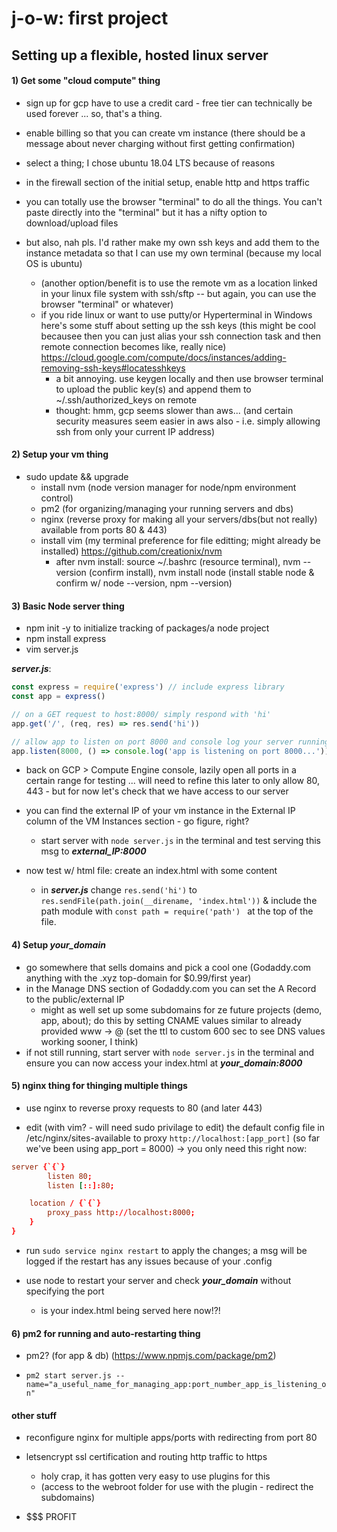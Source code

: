 # j-o-w: first project
## Setting up a flexible, hosted linux server

#### 1) Get some "cloud compute" thing
- sign up for gcp have to use a credit card - free tier can technically be used forever ... so, that's a thing.
- enable billing so that you can create vm instance (there should be a message about never charging without first getting confirmation)

- select a thing; I chose ubuntu 18.04 LTS because of reasons

- in the firewall section of the initial setup, enable http and https traffic

- you can totally use the browser "terminal" to do all the things. You can't paste directly into the "terminal" but it has a nifty option to download/upload files

- but also, nah pls. I'd rather make my own ssh keys and add them to the instance metadata so that I can use my own terminal (because my local OS is ubuntu)
  - (another option/benefit is to use the remote vm as a location linked in your linux file system with ssh/sftp -- but again, you can use the browser "terminal" or whatever)
  - if you ride linux or want to use putty/or Hyperterminal in Windows here's some stuff about setting up the ssh keys (this might be cool becausee then you can just alias your ssh connection task and then remote connection becomes like, really nice) https://cloud.google.com/compute/docs/instances/adding-removing-ssh-keys#locatesshkeys
    - a bit annoying. use keygen locally and then use browser terminal to upload the public key(s) and append them to ~/.ssh/authorized_keys on remote
    - thought: hmm, gcp seems slower than aws... (and certain security measures seem easier in aws also - i.e. simply allowing ssh from only your current IP address)

#### 2) Setup your vm thing 
- sudo update && upgrade
  - install nvm (node version manager for node/npm environment control)
  - pm2 (for organizing/managing your running servers and dbs)
  - nginx (reverse proxy for making all your servers/dbs(but not really) available from ports 80 & 443)
  - install vim (my terminal preference for file editting; might already be installed)
  https://github.com/creationix/nvm
    - after nvm install: source ~/.bashrc (resource terminal), nvm --version (confirm install), nvm install node (install stable node & confirm w/ node --version, npm --version)

#### 3) Basic Node server thing
- npm init -y to initialize tracking of packages/a node project
- npm install express
- vim server.js

***server.js***:

```js
const express = require('express') // include express library
const app = express()

// on a GET request to host:8000/ simply respond with 'hi'
app.get('/', (req, res) => res.send('hi'))

// allow app to listen on port 8000 and console log your server running msg
app.listen(8000, () => console.log('app is listening on port 8000...'))

```

- back on GCP > Compute Engine console, lazily open all ports in a certain range for testing ... will need to refine this later to only allow 80, 443 - but for now let's check that we have access to our server

- you can find the external IP of your vm instance in the External IP column of the VM Instances section - go figure, right?

  - start server with ```node server.js``` in the terminal and test serving this msg to ***external_IP:8000***

- now test w/ html file: create an index.html with some content

  - in ***server.js*** change ```res.send('hi')``` to ```res.sendFile(path.join(__direname, 'index.html'))``` & include the path module with ```const path = require('path') ``` at the top of the file.


#### 4) Setup ***your_domain***

- go somewhere that sells domains and pick a cool one (Godaddy.com anything with the .xyz top-domain for $0.99/first year)
- in the Manage DNS section of Godaddy.com you can set the A Record to the public/external IP
    - might as well set up some subdomains for ze future projects (demo, app, about); do this by setting CNAME values similar to already provided www -> @ (set the ttl to custom 600 sec to see DNS values working sooner, I think)
- if not still running, start server with ```node server.js``` in the terminal and ensure you can now access your index.html at ***your_domain:8000***

#### 5) nginx thing for thinging multiple things

- use nginx to reverse proxy requests to 80 (and later 443)

-  edit (with vim? - will need sudo privilage to edit) the default config file in /etc/nginx/sites-available to proxy ```http://localhost:[app_port]``` (so far we've been using app_port = 8000) -> you only need this right now:

```conf
server {`{`}
        listen 80;
        listen [::]:80;

	location / {`{`}
		proxy_pass http://localhost:8000;
	}
}
```
- run ```sudo service nginx restart``` to apply the changes; a msg will be logged if the restart has any issues because of your .config

- use node to restart your server and check ***your_domain*** without specifying the port
  - is your index.html being served here now!?!

#### 6) pm2 for running and auto-restarting thing

- pm2? (for app & db) (https://www.npmjs.com/package/pm2)

- ```pm2 start server.js --name="a_useful_name_for_managing_app:port_number_app_is_listening_on"```

#### other stuff

- reconfigure nginx for multiple apps/ports with redirecting from port 80

- letsencrypt ssl certification and routing http traffic to https
    - holy crap, it has gotten very easy to use plugins for this
    - (access to the webroot folder for use with the plugin - redirect the subdomains)

- $$$ PROFIT